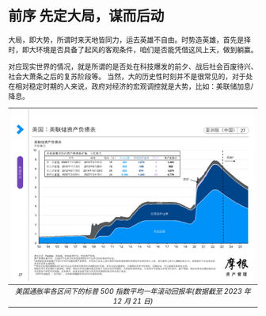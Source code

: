 # 前序 先定大局，谋而后动

大局，即大势，所谓时来天地皆同力，运去英雄不自由。时势造英雄，首先是择时，即大环境是否具备了起风的客观条件，咱们是否能凭借这风上天，做到躺赢。

对应现实世界的情况，就是所谓的是否处在科技爆发的前夕、战后社会百废待兴、社会大萧条之后的复苏阶段等。
当然，大的历史性时刻并不是很常见的，对于处在相对稳定时期的人来说，政府对经济的宏观调控就是大势，比如：美联储加息/降息。

|                            ![1-1.png](./images/1-1.png)                             |
| :---------------------------------------------------------------------------------: |
| _美国通胀率各区间下的标普 500 指数平均一年滚动回报率(数据截至 2023 年 12 月 21 日)_ |
